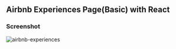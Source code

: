## Airbnb Experiences Page(Basic) with React

### Screenshot

![airbnb-experiences](https://user-images.githubusercontent.com/70874701/213452775-c94ba03c-ae4b-4c87-ac77-e91d314d3780.jpg)
